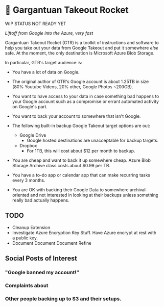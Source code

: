 # 🚀 Gargantuan Takeout Rocket

WIP STATUS NOT READY YET

*Liftoff from Google into the Azure, very fast*

Gargantuan Takeout Rocket (GTR) is a toolkit of instructions and software to help you take out your data from Google Takeout and put it somewhere *else* safe. At the moment, the only destination is Microsoft Azure Blob Storage.

In particular, GTR's target audience is:

* You have a lot of data on Google.
 * The original author of GTR's Google account is about 1.25TB in size (80% Youtube Videos, 20% other, Google Photos ~200GB).
* You want to have access to your data in case something bad happens to your Google account such as a compromise or errant automated activity on Google's part.
* You want to back your account to somewhere that isn't Google.
* The following built-in backup Google Takeout target options are out:
    * Google Drive
        * Google hosted destinations are unacceptable for backup targets.
    * Dropbox
        * For 1TB, this will cost about $12 per month to backup.

* You are cheap and want to back it up somewhere cheap. Azure Blob Storage Archive class costs about $0.99 per TB.
* You have a to-do app or calendar app that can make recurring tasks every 3 months.
* You are OK with backing their Google Data to somewhere archival-oriented and not interested in looking at their backups unless something really bad actually happens.

## TODO

* Cleanup Extension
* Investigate Azure Encryption Key Stuff. Have Azure encrypt at rest with a public key.
* Document Document Document Refine

## Social Posts of Interest

### "Google banned my account!"

### Complaints about

### Other people backing up to S3 and their setups.